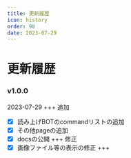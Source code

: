 ```yaml
---
title: 更新履歴
icon: history
order: 98
date: 2023-07-29
---
```


# 更新履歴

### v1.0.0
2023-07-29
+++ 追加
- [x] 読み上げBOTのcommandリストの追加
- [x] その他pageの追加
- [x] docsの公開
+++ 修正
- [x] 画像ファイル等の表示の修正
+++
